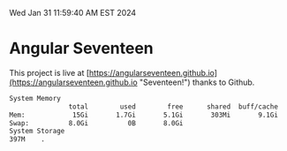 Wed Jan 31 11:59:40 AM EST 2024

# Angular Seventeen


This project is live at [https://angularseventeen.github.io](https://angularseventeen.github.io "Seventeen!") thanks to Github.

```bash
System Memory
               total        used        free      shared  buff/cache   available
Mem:            15Gi       1.7Gi       5.1Gi       303Mi       9.1Gi        13Gi
Swap:          8.0Gi          0B       8.0Gi
System Storage
397M	.
```
```bash
